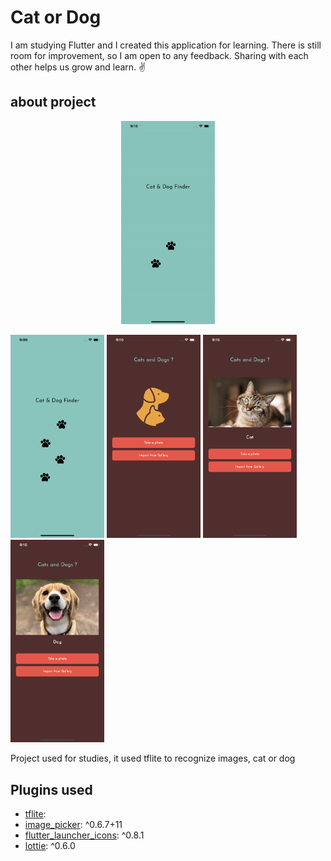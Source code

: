 # Cat or Dog

I am studying Flutter and I created this application for learning. There is still room for improvement, so I am open to any feedback. Sharing with each other helps us grow and learn. ✌️

## about project
<p align="center">
  <img src="./prints/app.gif" width="150" title="print one">
</p>
<p>
<img src="./prints/printOne.png" width="150" title="print one">
  <img src="./prints/printTwo.png" width="150" alt="print two">
  <img src="./prints/printThree.png" width="150" alt="print three">
  <img src="./prints/printFour.png" width="150" alt="print four">
</p>

Project used for studies, it used tflite to recognize images, cat or dog

## Plugins used

- [tflite](https://pub.dev/packages/tflite):
- [image_picker](https://pub.dev/packages/image_picker): ^0.6.7+11
- [flutter_launcher_icons](https://pub.dev/packages/flutter_launcher_icons): ^0.8.1
- [lottie](https://pub.dev/packages/lottie): ^0.6.0

